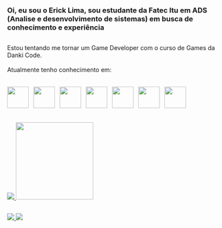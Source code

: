 <h3>Oi, eu sou o Erick Lima, sou estudante da Fatec Itu em ADS (Analise e desenvolvimento de sistemas) em busca de conhecimento e experiência</h3>

##

Estou tentando me tornar um Game Developer com o curso de Games da Danki Code.
<br><br>
Atualmente tenho conhecimento em:
<br><br>
<div>
  <img style="width: 50px;" src="https://cdn.jsdelivr.net/gh/devicons/devicon/icons/html5/html5-original-wordmark.svg"/>&ensp;
  <img style="width: 50px;" src="https://cdn.jsdelivr.net/gh/devicons/devicon/icons/css3/css3-original-wordmark.svg" />&ensp;
  <img style="width: 50px;" src="https://cdn.jsdelivr.net/gh/devicons/devicon/icons/php/php-original.svg" />&ensp;
  <img style="width: 50px;" src="https://cdn.jsdelivr.net/gh/devicons/devicon/icons/mysql/mysql-original-wordmark.svg" />&ensp;
  <img style="width: 50px;" src="https://cdn.jsdelivr.net/gh/devicons/devicon/icons/javascript/javascript-original.svg" />&ensp;
  <img style="width: 50px;" src="https://cdn.jsdelivr.net/gh/devicons/devicon/icons/csharp/csharp-original.svg" />&ensp;
  <img style="width: 50px;" src="https://cdn.jsdelivr.net/gh/devicons/devicon/icons/c/c-original.svg" />&ensp;
  <!--<img style="width: 50px;" src="https://cdn.jsdelivr.net/gh/devicons/devicon/icons/java/java-original-wordmark.svg" />&ensp;-->
</div>

##

<div>
  <a href="https://github.com/ERICK1800">
  <img src="https://github-readme-stats.vercel.app/api?username=erick1800&show_icons=true&theme=tokyonight&card_width=125&hide_border=false">
  <img height="180em" src="https://github-readme-stats.vercel.app/api/top-langs/?username=erick1800&show_icons=true&theme=tokyonight&layout=compact">
</div>

##

<div>
  <a href="https://www.linkedin.com/in/erick-lima-florencio-646019201" target="_blank"><img src="https://img.shields.io/badge/LinkedIn-0077B5?style=for-the-badge&logo=linkedin&logoColor=white" target="_blank">
  <a href="mailto:ericklimaflorencio@gmail.com" target="_blank"><img src="https://img.shields.io/badge/Gmail-D14836?style=for-the-badge&logo=gmail&logoColor=white"_blank">
</div>
